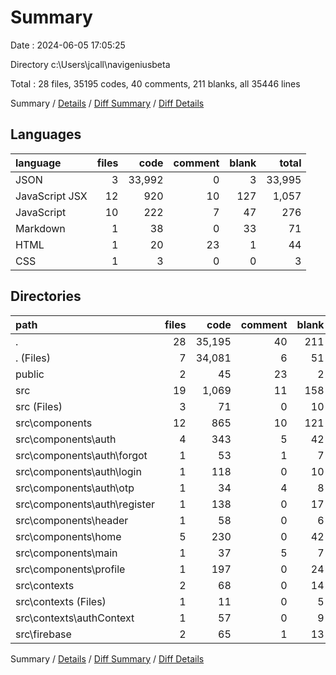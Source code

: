 # Summary

Date : 2024-06-05 17:05:25

Directory c:\\Users\\jcall\\navigeniusbeta

Total : 28 files,  35195 codes, 40 comments, 211 blanks, all 35446 lines

Summary / [Details](details.md) / [Diff Summary](diff.md) / [Diff Details](diff-details.md)

## Languages
| language | files | code | comment | blank | total |
| :--- | ---: | ---: | ---: | ---: | ---: |
| JSON | 3 | 33,992 | 0 | 3 | 33,995 |
| JavaScript JSX | 12 | 920 | 10 | 127 | 1,057 |
| JavaScript | 10 | 222 | 7 | 47 | 276 |
| Markdown | 1 | 38 | 0 | 33 | 71 |
| HTML | 1 | 20 | 23 | 1 | 44 |
| CSS | 1 | 3 | 0 | 0 | 3 |

## Directories
| path | files | code | comment | blank | total |
| :--- | ---: | ---: | ---: | ---: | ---: |
| . | 28 | 35,195 | 40 | 211 | 35,446 |
| . (Files) | 7 | 34,081 | 6 | 51 | 34,138 |
| public | 2 | 45 | 23 | 2 | 70 |
| src | 19 | 1,069 | 11 | 158 | 1,238 |
| src (Files) | 3 | 71 | 0 | 10 | 81 |
| src\\components | 12 | 865 | 10 | 121 | 996 |
| src\\components\\auth | 4 | 343 | 5 | 42 | 390 |
| src\\components\\auth\\forgot | 1 | 53 | 1 | 7 | 61 |
| src\\components\\auth\\login | 1 | 118 | 0 | 10 | 128 |
| src\\components\\auth\\otp | 1 | 34 | 4 | 8 | 46 |
| src\\components\\auth\\register | 1 | 138 | 0 | 17 | 155 |
| src\\components\\header | 1 | 58 | 0 | 6 | 64 |
| src\\components\\home | 5 | 230 | 0 | 42 | 272 |
| src\\components\\main | 1 | 37 | 5 | 7 | 49 |
| src\\components\\profile | 1 | 197 | 0 | 24 | 221 |
| src\\contexts | 2 | 68 | 0 | 14 | 82 |
| src\\contexts (Files) | 1 | 11 | 0 | 5 | 16 |
| src\\contexts\\authContext | 1 | 57 | 0 | 9 | 66 |
| src\\firebase | 2 | 65 | 1 | 13 | 79 |

Summary / [Details](details.md) / [Diff Summary](diff.md) / [Diff Details](diff-details.md)